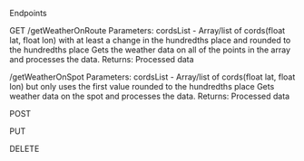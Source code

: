 Endpoints

GET
/getWeatherOnRoute
Parameters: cordsList - Array/list of cords(float lat, float lon) with at least a change in the hundredths place and rounded to the hundredths place
Gets the weather data on all of the points in the array and processes the data.
Returns: Processed data

/getWeatherOnSpot
Parameters: cordsList - Array/list of cords(float lat, float lon) but only uses the first value rounded to the hundredths place
Gets weather data on the spot and processes the data.
Returns: Processed data

POST

PUT

DELETE

